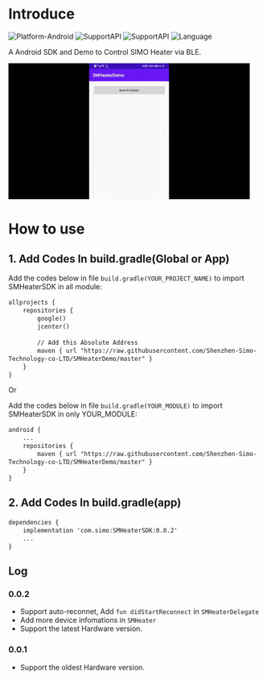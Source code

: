 # Introduce

![Platform-Android](https://img.shields.io/badge/Platform-Android-blue.svg) ![SupportAPI](https://img.shields.io/badge/API-23+-green.svg) ![SupportAPI](https://img.shields.io/badge/Android-6.0+-orange.svg) ![Language](https://img.shields.io/badge/Language-Kotlin-sky.svg)

A Android SDK and Demo to Control SIMO Heater via BLE.

![Demo](demo.gif)

# How to use

## 1. Add Codes In build.gradle(Global or App)

Add the codes below in file `build.gradle(YOUR_PROJECT_NAME)` to import SMHeaterSDK in all module:

```
allprojects {
	repositories {
		google()
		jcenter()
		
		// Add this Absolute Address
		maven { url "https://raw.githubusercontent.com/Shenzhen-Simo-Technology-co-LTD/SMHeaterDemo/master" }
    }
}
```

Or 


Add the codes below in file `build.gradle(YOUR_MODULE)` to import SMHeaterSDK in only YOUR_MODULE:

```
android {
	...
	repositories {
        maven { url "https://raw.githubusercontent.com/Shenzhen-Simo-Technology-co-LTD/SMHeaterDemo/master" }
    }
}
``` 

## 2. Add Codes In build.gradle(app)


```
dependencies {
	implementation 'com.simo:SMHeaterSDK:0.0.2'
	...
}
```

## Log

### 0.0.2
- Support auto-reconnet, Add `fun didStartReconnect` in `SMHeaterDelegate`
- Add more device infomations in `SMHeater`
- Support the latest Hardware version.

### 0.0.1
- Support the oldest Hardware version.